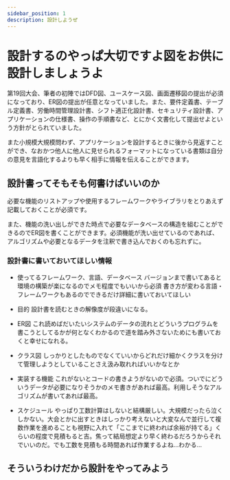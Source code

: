 ```yaml
---
sidebar_position: 1
description: 設計しようぜ
---
```

# 設計するのやっぱ大切ですよ図をお供に設計しましょうよ
第19回大会、筆者の初陣ではDFD図、ユースケース図、画面遷移図の提出が必須になっており、ER図の提出が任意となっていました。また、要件定義書、テーブル定義書、労働時間管理設計書、シフト適正化設計書、セキュリティ設計書、アプリケーションの仕様書、操作の手順書など、とにかく文書化して提出せよという方針がとられていました。

また小規模大規模問わず、アプリケーションを設計するときに後から見返すことができ、なおかつ他人に他人に見せられるフォーマットになっている書類は自分の意見を言語化するよりも早く相手に情報を伝えることができます。

## 設計書ってそもそも何書けばいいのか
必要な機能のリストアップや使用するフレームワークやライブラリをとりあえず記載しておくことが必須です。

また、機能の洗い出しができた時点で必要なデータベースの構造を組むことができるのでER図を書くことができます。必須機能が洗い出せているのであれば、アルゴリズムや必要となるデータを注釈で書き込んでおくのも忘れずに。

### 設計書に書いておいてほしい情報
- 使ってるフレームワーク、言語、データベース
バージョンまで書いてあると環境の構築が楽になるのでメモ程度でもいいから必須
書き方が変わる言語・フレームワークもあるのでできるだけ詳細に書いておいてほしい

- 目的
設計書を読むときの解像度が段違いになる。

- ER図
これ読めばだいたいシステムのデータの流れとどういうプログラムを書こうとしてるかが何となくわかるので道を踏み外さないためにも書いておくと幸せになれる。

- クラス図
しっかりとしたものでなくていいからどれだけ細かくクラスを分けて管理しようとしていることさえ汲み取れればいいかなとか

- 実装する機能
これがないとコードの書きようがないので必須。ついでにどういうデータが必要になりそうかのメモ書きがあれば最高。利用しそうなアルゴリズムが書いてあれば最高。

- スケジュール
やっぱり工数計算はしないと結構厳しい。大規模だったら泣くしかない。大会とかに出すときはしっかり考えないと大変なんで並行して複数作業を進めることも視野に入れて「ここまでに終われば余裕が持てる」くらいの程度で見積もると吉。焦って結局想定より早く終わるだろうからそれでいいのだ。でも工数を見積もる時間あれば作業するよね…わかる…

## そういうわけだから設計をやってみよう

